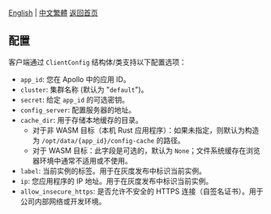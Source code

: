 [English](../en/Configuration.md) | [中文繁體](../zh-TW/Configuration.md)
[返回首页](Home.md)

## 配置

客户端通过 `ClientConfig` 结构体/类支持以下配置选项：

- `app_id`: 您在 Apollo 中的应用 ID。
- `cluster`: 集群名称 (默认为 "`default`")。
- `secret`: 给定 `app_id` 的可选密钥。
- `config_server`: 配置服务器的地址。
- `cache_dir`: 用于存储本地缓存的目录。
  - 对于非 WASM 目标（本机 Rust 应用程序）：如果未指定，则默认为构造为 `/opt/data/{app_id}/config-cache` 的路径。
  - 对于 WASM 目标：此字段是可选的，默认为 `None`；文件系统缓存在浏览器环境中通常不适用或不使用。
- `label`: 当前实例的标签。用于在灰度发布中标识当前实例。
- `ip`: 您应用程序的 IP 地址。用于在灰度发布中标识当前实例。
- `allow_insecure_https`: 是否允许不安全的 HTTPS 连接（自签名证书）。用于公司内部网络或开发环境。
